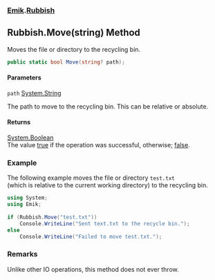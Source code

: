 ### [Emik](Emik.md 'Emik').[Rubbish](Rubbish.md 'Emik.Rubbish')

## Rubbish.Move(string) Method

Moves the file or directory to the recycling bin.

```csharp
public static bool Move(string? path);
```
#### Parameters

<a name='Emik.Rubbish.Move(string).path'></a>

`path` [System.String](https://docs.microsoft.com/en-us/dotnet/api/System.String 'System.String')

The path to move to the recycling bin. This can be relative or absolute.

#### Returns
[System.Boolean](https://docs.microsoft.com/en-us/dotnet/api/System.Boolean 'System.Boolean')  
The value [true](https://docs.microsoft.com/en-us/dotnet/csharp/language-reference/builtin-types/bool 'https://docs.microsoft.com/en-us/dotnet/csharp/language-reference/builtin-types/bool') if the operation was successful, otherwise; [false](https://docs.microsoft.com/en-us/dotnet/csharp/language-reference/builtin-types/bool 'https://docs.microsoft.com/en-us/dotnet/csharp/language-reference/builtin-types/bool').

### Example
  
The following example moves the file or directory `test.txt`  
(which is relative to the current working directory) to the recycling bin.  
  
```csharp  
using System;  
using Emik;  
  
if (Rubbish.Move("test.txt"))  
    Console.WriteLine("Sent text.txt to the recycle bin.");  
else  
    Console.WriteLine("Failed to move test.txt.");  
```

### Remarks
  
Unlike other IO operations, this method does not ever throw.
